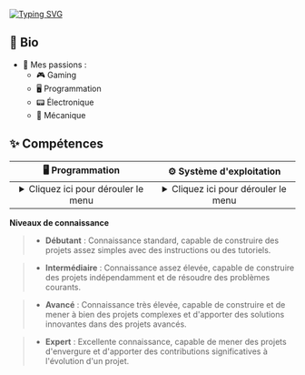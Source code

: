 [![Typing SVG](https://readme-typing-svg.demolab.com?font=Fira+Code&pause=1000&color=F70000&center=true&vCenter=true&width=435&lines=Hi%2C+I'm+Tasko)](https://git.io/typing-svg)

## 📝 Bio

- 👀 Mes passions :
    - 🎮 Gaming
    - 🖥️ Programmation
    - 📟 Électronique
    - 🔧 Mécanique

## ✨ Compétences

| 🖥️ Programmation | ⚙️ Système d'exploitation |
|:-----------------:|:---------------------:|
| <details><summary>Cliquez ici pour dérouler le menu</summary><p> **Python** : Intermédiaire <br> **Java** : Débutant / Intermédiaire <br>**C** : Débutant </p></details> | <details><summary>Cliquez ici pour dérouler le menu</summary><p>**Windows** : Intermédiaire<br>**GNU/Linux** : Avancé<br>**MacOS** : Débutant</p></details> | 


**Niveaux de connaissance**

>- **Débutant** : Connaissance standard, capable de construire des projets assez simples avec des instructions ou des tutoriels.

>- **Intermédiaire** : Connaissance assez élevée, capable de construire des projets indépendamment et de résoudre des problèmes courants.

>- **Avancé** : Connaissance très élevée, capable de construire et de mener à bien des projets complexes et d'apporter des solutions innovantes dans des projets avancés.

>- **Expert** : Excellente connaissance, capable de mener des projets d'envergure et d'apporter des contributions significatives à l'évolution d'un projet.


##

